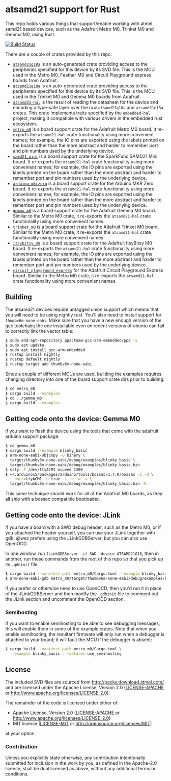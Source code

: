 # atsamd21 support for Rust

This repo holds various things that support/enable working with atmel samd21 based
devices, such as the Adafruit Metro M0, Trinket M0 and Gemma M0, using Rust.

[![Build Status](https://travis-ci.org/wez/atsamd21-rs.svg?branch=master)](https://travis-ci.org/wez/atsamd21-rs)

There are a couple of crates provided by this repo:

* [`atsamd21g18a`](https://wez.github.io/atsamd21-rs/atsamd21g18a/atsamd21g18a/) is an
  auto-generated crate providing access to the peripherals
  specified for this device by its SVD file.  This is the MCU used in the Metro M0,
  Feather M0 and Circuit Playground express boards from Adafruit.
* [`atsamd21e18a`](https://wez.github.io/atsamd21-rs/atsamd21e18a/atsamd21e18a/) is an
  auto-generated crate providing access to the peripherals
  specified for this device by its SVD file.  This is the MCU used in the Trinket M0
  and Gemma M0 boards from Adafruit.
* [`atsamd21-hal`](https://wez.github.io/atsamd21-rs/atsamd21g18a/atsamd21_hal/) is the result
  of reading the datasheet for the device and encoding
  a type-safe layer over the raw `atsamd21g18a` and `atsamd21e18a` crates.  This crate
  implements traits specified by the `embedded-hal` project, making it compatible with
  various drivers in the embedded rust ecosystem.
* [`metro_m0`](https://wez.github.io/atsamd21-rs/atsamd21g18a/metro_m0/) is a board support crate
  for the Adafruit Metro M0 board.  It re-exports the `atsamd21-hal` crate functionality
  using more convenient names; for example, the IO pins are exported using the labels
  printed on the board rather than the more abstract and harder to remember port and
  pin numbers used by the underlying device.
* [`samd21_mini`](https://wez.github.io/atsamd21-rs/atsamd21g18a/samd21_mini/) is a board support crate
  for the SparkFunc SAMD21 Mini board.  It re-exports the `atsamd21-hal` crate functionality
  using more convenient names; for example, the IO pins are exported using the labels
  printed on the board rather than the more abstract and harder to remember port and
  pin numbers used by the underlying device.
* [`arduino_mkrzero`](https://wez.github.io/atsamd21-rs/atsamd21g18a/arduino_mkrzero/) is a board support crate
  for the Arduino MKR Zero board.  It re-exports the `atsamd21-hal` crate functionality
  using more convenient names; for example, the IO pins are exported using the labels
  printed on the board rather than the more abstract and harder to remember port and
  pin numbers used by the underlying device.
* [`gemma_m0`](https://wez.github.io/atsamd21-rs/atsamd21e18a/gemma_m0/) is a board support crate
  for the Adafruit Gemma M0 board.  Similar to the Metro M0 crate, it re-exports the
  `atsamd21-hal` crate functionality using more convenient names.
* [`trinket_m0`](https://wez.github.io/atsamd21-rs/atsamd21e18a/trinket_m0/) is a board support crate
  for the Adafruit Trinket M0 board.  Similar to the Metro M0 crate, it re-exports the
  `atsamd21-hal` crate functionality using more convenient names.
* [`itsybitsy_m0`](https://wez.github.io/atsamd21-rs/atsamd21g18a/itsybitsy_m0/) is a board support crate
  for the Adafruit ItsyBitsy M0 board.  It re-exports the `atsamd21-hal` crate functionality
  using more convenient names; for example, the IO pins are exported using the labels
  printed on the board rather than the more abstract and harder to remember port and
  pin numbers used by the underlying device.
* [`circuit_playground_express`](https://wez.github.io/atsamd21-rs/atsamd21g18a/circuit_playground_express/)
  for the Adafruit Circuit Playground Express board.  Similar to the Metro M0 crate, it re-exports the
  `atsamd21-hal` crate functionality using more convenient names.

## Building

The atsamd21 devices require untagged union support which means that you will
need to be using nightly rust.  You'll also need to install support for
`thumbv6m-none-eabi`.  Make sure that you have a new enough version of the
gcc toolchain; the one installable even on recent versions of ubuntu can
fail to correctly link the vector table:

```bash
$ sudo add-apt-repository ppa:team-gcc-arm-embedded/ppa -y
$ sudo apt update
$ sudo apt install gcc-arm-embedded
$ rustup install nightly
$ rustup default nightly
$ rustup target add thumbv6m-none-eabi
```

Since a couple of different MCUs are used, building the examples requires changing
directory into one of the board support crate dirs prior to building:

```bash
$ cd metro_m0
$ cargo build --examples
$ cd ../gemma_m0
$ cargo build --examples
```

## Getting code onto the device: Gemma M0

If you want to flash the device using the tools that come with the adafruit
arduino support package:

```bash
$ cd gemma_m0
$ cargo build --example blinky_basic
$ arm-none-eabi-objcopy -O binary \
  target/thumbv6m-none-eabi/debug/examples/blinky_basic \
  target/thumbv6m-none-eabi/debug/examples/blinky_basic.bin
$ stty -F /dev/ttyACM1 ospeed 1200
$ ~/.arduino15/packages/arduino/tools/bossac/1.7.0/bossac -i -d \
  --port=ttyACM1 -U true -i -e -w -v \
  target/thumbv6m-none-eabi/debug/examples/blinky_basic.bin -R
```

This same technique should work for all of the Adafruit M0 boards, as they
all ship with a bossac compatible bootloader.

## Getting code onto the device: JLink

If you have a board with a SWD debug header, such as the Metro M0, or if you attached
the header yourself, you can use your JLink together with gdb.  @wez prefers using
the JLinkGDBServer, but you can also use OpenOCD.

In one window, run `JLinkGDBServer -if SWD -device ATSAMD21G18`, then in another,
run these commands from the root of this repo so that you pick up its `.gdbinit`
file:

```bash
$ cargo build --manifest-path metro_m0/Cargo.toml --example blinky_basic
$ arm-none-eabi-gdb metro_m0/target/thumbv6m-none-eabi/debug/examples/blinky_basic
```

If you prefer or otherwise need to use OpenOCD, then you'd run it in place of
the JLinkGDBServer and then modify the `.gdbinit` file to comment out the JLink
section and uncomment the OpenOCD section.

### Semihosting

If you want to enable semihosting to be able to see debugging messages, this will
enable them in some of the example crates.  Note that when you enable semihosting,
the resultant firmware will only run when a debugger is attached to your board; it
will fault the MCU if the debugger is absent:

```bash
$ cargo build --manifest-path metro_m0/Cargo.toml \
  --example blinky_basic --features use_semihosting
```


## License

The included SVD files are sourced from http://packs.download.atmel.com/ and
are licensed under the Apache License, Version 2.0 ([LICENSE-APACHE](LICENSE-APACHE) or
http://www.apache.org/licenses/LICENSE-2.0).

The remainder of the code is licensed under either of:

- Apache License, Version 2.0 ([LICENSE-APACHE](LICENSE-APACHE) or
  http://www.apache.org/licenses/LICENSE-2.0)
- MIT license ([LICENSE-MIT](LICENSE-MIT) or http://opensource.org/licenses/MIT)

at your option.

### Contribution

Unless you explicitly state otherwise, any contribution intentionally submitted for inclusion in the
work by you, as defined in the Apache-2.0 license, shall be dual licensed as above, without any
additional terms or conditions.

